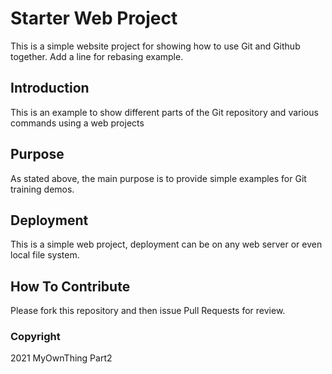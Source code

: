 # Starter Web Project

This is a simple website project for showing how to use Git and Github together. Add a line for rebasing example.

## Introduction

This is an example to show different parts of the Git repository and various commands using a web projects
## Purpose

As stated above, the main purpose is to provide simple examples for Git training demos.

## Deployment

This is a simple web project, deployment can be on any web server or even local file system.

## How To Contribute

Please fork this repository and then issue Pull Requests for review.

### Copyright

2021 MyOwnThing Part2